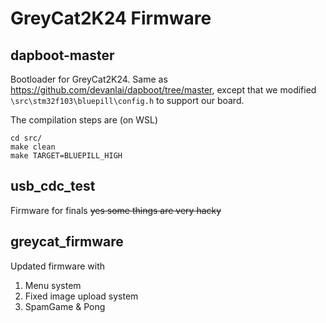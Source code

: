 # GreyCat2K24 Firmware

## dapboot-master

Bootloader for GreyCat2K24. Same as https://github.com/devanlai/dapboot/tree/master, except that we modified `\src\stm32f103\bluepill\config.h` to support our board.

The compilation steps are (on WSL)

```
cd src/
make clean
make TARGET=BLUEPILL_HIGH
```

## usb_cdc_test

Firmware for finals ~~yes some things are very hacky~~

## greycat_firmware

Updated firmware with 
1. Menu system
2. Fixed image upload system
3. SpamGame & Pong